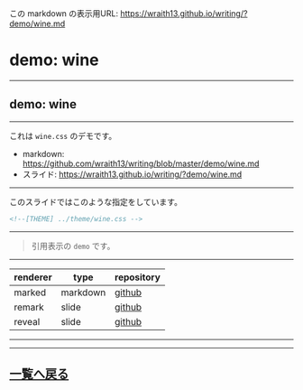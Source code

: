 <!--[NOWRITING]-->
<link rel="canonical" href="https://wraith13.github.io/writing/?demo/wine.md" />
この markdown の表示用URL: <a rel="canonical" href="https://wraith13.github.io/writing/?demo/wine.md">https://wraith13.github.io/writing/?demo/wine.md</a>
<!--[/NOWRITING]-->
<!--[RENDERER] REMARK -->
<!--
class: center, middle
-->

# demo:  wine

---

<!--
layout: true
-->

## demo: wine

---

これは `wine.css` のデモです。

- markdown: <https://github.com/wraith13/writing/blob/master/demo/wine.md>
- スライド: <https://wraith13.github.io/writing/?demo/wine.md>

---

このスライドではこのような指定をしています。

```HTML
<!--[THEME] ../theme/wine.css -->
```

---

> 引用表示の `demo` です。

---

|renderer|type|repository|
|--|--|--|
|marked|markdown|[github](https://github.com/markedjs/marked)|
|remark|slide|[github](https://github.com/gnab/remark)|
|reveal|slide|[github](https://github.com/hakimel/reveal.js/)|

---

<!--
layout: true
-->

---

<!--
class: center, middle
-->

## [一覧へ戻る](./index.md)
